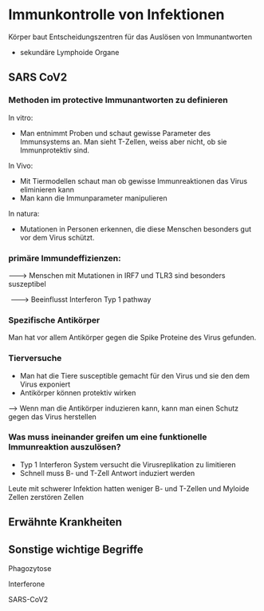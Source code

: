 # Immunkontrolle von Infektionen

Körper baut Entscheidungszentren für das Auslösen von Immunantworten 

- sekundäre Lymphoide Organe



## SARS CoV2

### Methoden im protective Immunantworten zu definieren

In vitro:

- Man entnimmt Proben und schaut gewisse Parameter des Immunsystems an. Man sieht T-Zellen, weiss aber nicht, ob sie Immunprotektiv sind.

In Vivo:

- Mit Tiermodellen schaut man ob gewisse Immunreaktionen das Virus eliminieren kann
- Man kann die Immunparameter manipulieren

In natura:

- Mutationen in Personen erkennen, die diese Menschen besonders gut vor dem Virus schützt.



### primäre Immundeffizienzen:

---> Menschen mit Mutationen in IRF7 und TLR3 sind besonders suszeptibel 

​	---> Beeinflusst Interferon Typ 1 pathway



### Spezifische Antikörper

Man hat vor allem Antikörper gegen die Spike Proteine des Virus gefunden.



### Tierversuche

- Man hat die Tiere susceptible gemacht für den Virus und sie den dem Virus exponiert
- Antikörper können protektiv wirken 

--> Wenn man die Antikörper induzieren kann, kann man einen Schutz gegen das Virus herstellen



### Was muss ineinander greifen um eine funktionelle Immunreaktion auszulösen?

- Typ 1 Interferon System versucht die Virusreplikation zu limitieren
- Schnell muss B- und T-Zell Antwort induziert werden 



Leute mit schwerer Infektion hatten weniger B- und T-Zellen und Myloide Zellen zerstören Zellen



## Erwähnte Krankheiten



## Sonstige wichtige Begriffe

Phagozytose

Interferone

SARS-CoV2